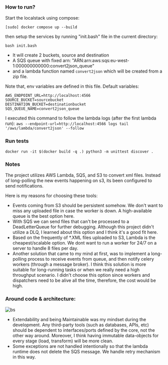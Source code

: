 ### How to run?

Start the localstack using compose:

`[sudo] docker compose up --build`

then setup the services by running "init.bash" file in the current directory:

`bash init.bash`

* It will create 2 buckets, source and destination
* A SQS queue with fixed arn: "ARN:arn:aws:sqs:eu-west-1:000000000000:convert2json_queue"
* and a lambda function named `convert2json` which will be created from a zip file.

Note that, env variables are defined in this file. Default variables:

```
AWS_ENDPOINT_URL=http://localhost:4566
SOURCE_BUCKET=sourcebucket
DESTINATION_BUCKET=destinationbucket
SQS_QUEUE_NAME=convert2json_queue
```

I executed this command to follow the lambda logs (after the first lambda run):
`aws --endpoint-url=http://localhost:4566 logs tail '/aws/lambda/convert2json' --follow`


### Run tests

`docker run -it $(docker build -q .) python3 -m unittest discover .`

### Notes

The project utilizes AWS Lambda, SQS, and S3 to convert xml files. Instead of long-polling the new events happening on s3, its been configured to send notifications.

Here is my reasons for choosing these tools:
* Events coming from S3 should be persistent somehow. We don't want to miss any uploaded file in case the worker is down. A high-available queue is the best option here.
* With SQS we can send files that can't be processed to a DeadLetterQueue for further debugging. Although this project didn't utilize a DLQ, I learned about this option and I think it's a good fit here.
* Based on the frequently of *.XML files uploaded to S3, Lambda is the cheapest/scalable option. We dont want to run a worker for 24/7 on a server to handle 8 files per day.
* Another solution that came to my mind at first, was to implement a long-polling process to receive events from queue, and then notify celery workers (through a message broker).
I think this solution is more suitable for long-running tasks or when we really need a high throughput scenario. I didn't choose this option since workers and dispatchers need to be alive all the time, therefore, the cost would be high.


### Around code & architecture:

![bs](https://user-images.githubusercontent.com/3495616/215502944-b96010c4-5fad-4da8-bf86-be74b4590fd6.jpg)

* Extendability and being Maintainable was my mindset during the development. Any third-party tools (such as databases, APIs, etc) should be dependent to interfaces/ports defined by the core, not the other way around.
Moreover, I think having immutable data-objects for every stage (load, transform) will be more clean.
* Some exceptions are not handled intentionally so that the lambda runtime does not delete the SQS message. We handle retry mechanism in this way.

